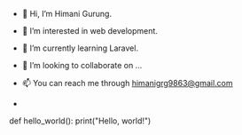 - 👋 Hi, I’m Himani Gurung.
- 👀 I’m interested in web development.
- 🌱 I’m currently learning Laravel.
- 💞️ I’m looking to collaborate on ...
- 📫 You can reach me through himanigrg9863@gmail.com

- ```python
def hello_world():
    print("Hello, world!")

  

<!---
HimaniGrg/HimaniGrg is a ✨ special ✨ repository because its `README.md` (this file) appears on your GitHub profile.
You can click the Preview link to take a look at your changes.
--->

